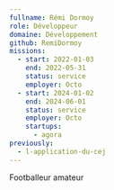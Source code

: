 ```yaml
---
fullname: Rémi Dormoy
role: Développeur
domaine: Développement
github: RemiDormoy
missions:
  - start: 2022-01-03
    end: 2022-05-31
    status: service
    employer: Octo
  - start: 2024-01-02
    end: 2024-06-01
    status: service
    employer: Octo
    startups:
      - agora
previously:
  - l-application-du-cej
---
```

Footballeur amateur